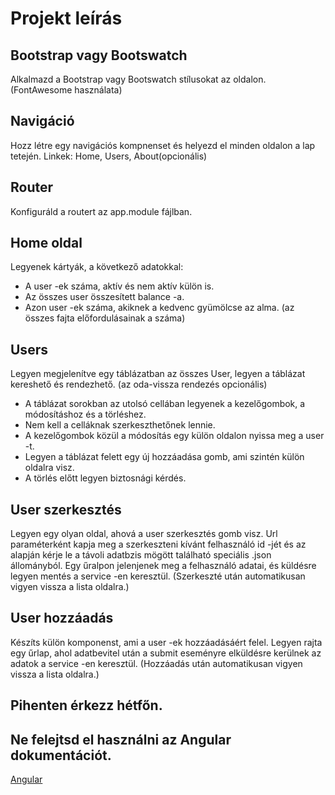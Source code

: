 # Projekt leírás

## Bootstrap vagy Bootswatch
Alkalmazd a Bootstrap vagy Bootswatch stílusokat az oldalon. (FontAwesome használata)

## Navigáció
Hozz létre egy navigációs kompnenset és helyezd el minden oldalon 
a lap tetején. Linkek: Home, Users, About(opcionális)

## Router
Konfiguráld a routert az app.module fájlban.

## Home oldal
Legyenek kártyák, a következő adatokkal:  
* A user -ek száma, aktív és nem aktív külön is.
* Az összes user összesített balance -a.
* Azon user -ek száma, akiknek a kedvenc gyümölcse az alma. (az összes fajta előfordulásainak a száma)

## Users
Legyen megjelenítve egy táblázatban az összes User, legyen a táblázat 
kereshető és rendezhető. (az oda-vissza rendezés opcionális)
* A táblázat sorokban az utolsó cellában legyenek a kezelőgombok, a módosításhoz és a törléshez.
* Nem kell a celláknak szerkeszthetőnek lennie.
* A kezelőgombok közül a módosítás egy külön oldalon nyissa meg a user -t.
* Legyen a táblázat felett egy új hozzáadása gomb, ami szintén külön oldalra visz.
* A törlés előtt legyen biztosnági kérdés.

## User szerkesztés
Legyen egy olyan oldal, ahová a user szerkesztés gomb visz. Url paraméterként kapja meg a szerkeszteni kívánt felhasználó id -jét és az alapján kérje le a távoli adatbzis mögött található speciális .json állományból. Egy űralpon jelenjenek meg a felhasználó adatai, és küldésre legyen mentés a service -en 
keresztül. (Szerkeszté után automatikusan vigyen vissza a lista oldalra.)

## User hozzáadás
Készíts külön komponenst, ami a user -ek hozzáadásáért felel. Legyen rajta egy űrlap, ahol adatbevitel után a submit eseményre elküldésre kerülnek az adatok a service -en keresztül. (Hozzáadás után automatikusan vigyen vissza a lista oldalra.)

## Pihenten érkezz hétfőn.
## Ne felejtsd el használni az Angular dokumentációt.
[Angular](https://angular.io)


